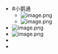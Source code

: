 - #小鹅通
	- ![image.png](../assets/image_1693372646309_0.png)
	- ![image.png](../assets/image_1693373693114_0.png)
- ![image.png](../assets/image_1693375855452_0.png)
- ![image.png](../assets/image_1693389525007_0.png)
-
-